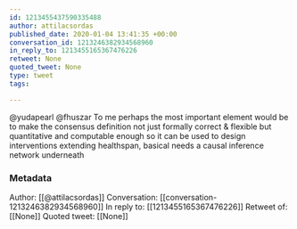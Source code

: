 ```yaml
---
id: 1213455437590335488
author: attilacsordas
published_date: 2020-01-04 13:41:35 +00:00
conversation_id: 1213246382934568960
in_reply_to: 1213455165367476226
retweet: None
quoted_tweet: None
type: tweet
tags:

---
```


@yudapearl @fhuszar To me perhaps the most important element would be to make the consensus definition not just formally correct &amp; flexible but quantitative and computable enough so it can be used to design interventions extending healthspan, basical needs a causal inference network underneath

### Metadata

Author: [[@attilacsordas]]
Conversation: [[conversation-1213246382934568960]]
In reply to: [[1213455165367476226]]
Retweet of: [[None]]
Quoted tweet: [[None]]
